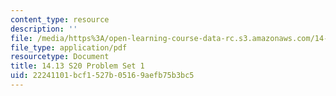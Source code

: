 ```yaml
---
content_type: resource
description: ''
file: /media/https%3A/open-learning-course-data-rc.s3.amazonaws.com/14-13-psychology-and-economics-spring-2020/22241101bcf1527b05169aefb75b3bc5_MIT14_13s20_pset1.pdf
file_type: application/pdf
resourcetype: Document
title: 14.13 S20 Problem Set 1
uid: 22241101-bcf1-527b-0516-9aefb75b3bc5
---
```

